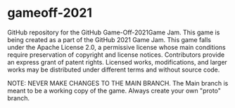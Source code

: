# gameoff-2021
GitHub repository for the GitHub Game-Off-2021Game Jam.
This game is being created as a part of the GitHub 2021 Game Jam.
This game falls under the Apache License 2.0, a permissive license whose main conditions require preservation of copyright and license notices. 
Contributors provide an express grant of patent rights. Licensed works, modifications, and larger works may be distributed under different terms and without source code.

NOTE: NEVER MAKE CHANGES TO THE MAIN BRANCH.
The Main branch is meant to be a working copy of the game.  Always create your own "proto" branch.
